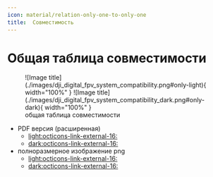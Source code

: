 ```yaml
---
icon: material/relation-only-one-to-only-one
title:  Совместимость
---
```


# Общая таблица совместимости 

<figure markdown="span">
  ![Image title](./images/dji_digital_fpv_system_compatibility.png#only-light){ width="100%" }
  ![Image title](./images/dji_digital_fpv_system_compatibility_dark.png#only-dark){ width="100%" }
  <figcaption>oбщая таблица совместимости</figcaption>
</figure>

*  PDF версия (расширенная)
    * <a href="https://djifpvdocs.b-cdn.net/dji_digital_fpv_system_compatibility.pdf" target="_blank">light:octicons-link-external-16:</a>
    * <a href="https://djifpvdocs.b-cdn.net/dji_digital_fpv_system_compatibility_dark.pdf" target="_blank">dark:octicons-link-external-16:</a>
*  полноразмерное изображение png
    * <a href="https://djifpvdocs.b-cdn.net/dji_digital_fpv_system_compatibility.png" target="_blank">light:octicons-link-external-16:</a>
    * <a href="https://djifpvdocs.b-cdn.net/dji_digital_fpv_system_compatibility_dark.png" target="_blank">dark:octicons-link-external-16:</a>